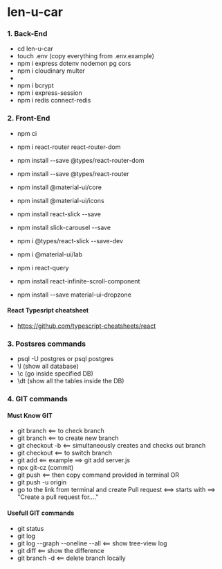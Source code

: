 # len-u-car

### 1. Back-End

- cd len-u-car
- touch .env (copy everything from .env.example)
- npm i express dotenv nodemon pg cors
- npm i cloudinary multer
-
- npm i bcrypt
- npm i express-session
- npm i redis connect-redis

### 2. Front-End

- npm ci
- npm i react-router react-router-dom
- npm install --save @types/react-router-dom
- npm install --save @types/react-router
- npm install @material-ui/core
- npm install @material-ui/icons

- npm install react-slick --save
- npm install slick-carousel --save
- npm i @types/react-slick --save-dev
- npm i @material-ui/lab

- npm i react-query
- npm install react-infinite-scroll-component

- npm install --save material-ui-dropzone

#### React Typesript cheatsheet

- https://github.com/typescript-cheatsheets/react

### 3. Postsres commands

- psql -U postgres or psql postgres
- \l (show all database)
- \c <fileName> (go inside specified DB)
- \dt (show all the tables inside the DB)

### 4. GIT commands

#### Must Know GIT

- git branch <== to check branch
- git branch <branchName> <== to create new branch
- git checkout -b <newBranchName> <== simultaneously creates and checks out branch
- git checkout <branchName> <== to switch branch
- git add <fileYouWorkedOn> <== example ==> git add server.js
- npx git-cz (commit)
- git push <== then copy command provided in terminal
  OR
- git push -u origin <branchName>
- go to the link from terminal and create Pull request <==> starts with ==> "Create a pull request for...."

#### Usefull GIT commands

- git status
- git log
- git log --graph --oneline --all <== show tree-view log
- git diff <== show the difference
- git branch -d <branchName> <== delete branch locally
